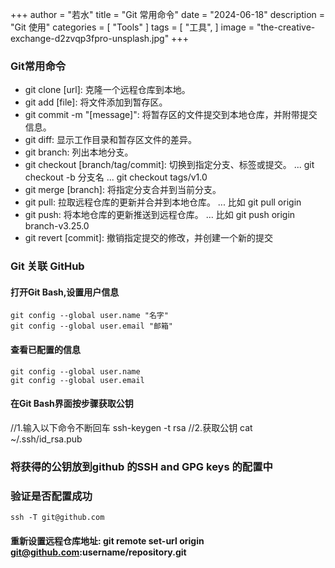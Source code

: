 ﻿+++
author = "若水"
title = "Git 常用命令"
date = "2024-06-18"
description = "Git 使用"
categories = [
    "Tools"
]
tags = [
    "工具",
]
image = "the-creative-exchange-d2zvqp3fpro-unsplash.jpg"
+++

### Git常用命令
- git clone [url]: 克隆一个远程仓库到本地。
- git add [file]: 将文件添加到暂存区。
- git commit -m "[message]": 将暂存区的文件提交到本地仓库，并附带提交信息。
- git diff: 显示工作目录和暂存区文件的差异。
- git branch: 列出本地分支。
- git checkout [branch/tag/commit]: 切换到指定分支、标签或提交。
  ... git checkout -b 分支名
  ... git checkout tags/v1.0
- git merge [branch]: 将指定分支合并到当前分支。
- git pull: 拉取远程仓库的更新并合并到本地仓库。
  ... 比如 git pull origin
- git push: 将本地仓库的更新推送到远程仓库。
  ... 比如 git push origin branch-v3.25.0
- git revert [commit]: 撤销指定提交的修改，并创建一个新的提交

### Git 关联 GitHub
#### 打开Git Bash,设置用户信息
    git config --global user.name "名字"
    git config --global user.email "邮箱"
#### 查看已配置的信息
    git config --global user.name
    git config --global user.email

#### 在Git Bash界面按步骤获取公钥
   //1.输入以下命令不断回车
   ssh-keygen -t rsa
   //2.获取公钥
   cat ~/.ssh/id_rsa.pub
### 将获得的公钥放到github 的SSH and GPG keys 的配置中
### 验证是否配置成功
    ssh -T git@github.com



#### 重新设置远程仓库地址: git remote set-url origin git@github.com:username/repository.git
#### 
